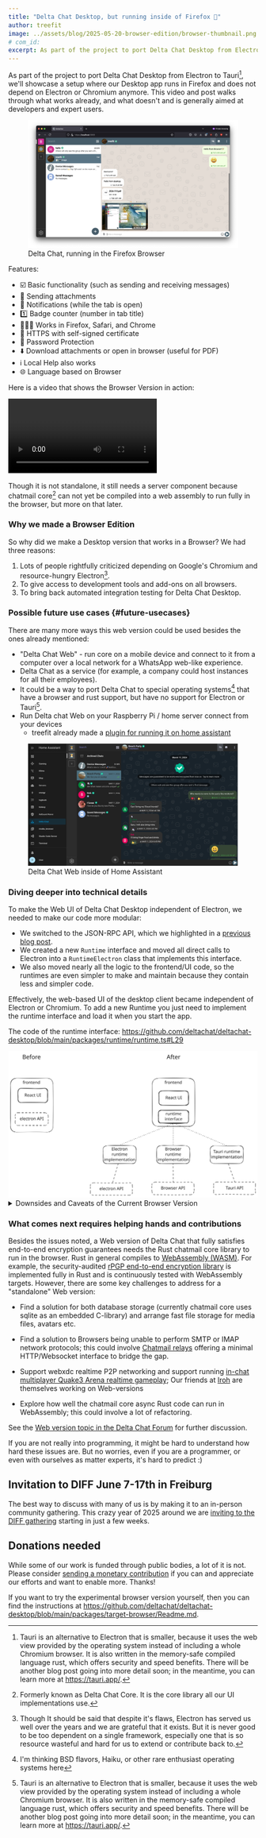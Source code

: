 ```yaml
---
title: "Delta Chat Desktop, but running inside of Firefox 🦊"
author: treefit
image: ../assets/blog/2025-05-20-browser-edition/browser-thumbnail.png
# com_id:
excerpt: As part of the project to port Delta Chat Desktop from Electron to Tauri, we'll showcase a setup where our Desktop app runs in Firefox and does not depend on Electron or Chromium anymore. This video and post walks through what works already, and what doesn't and is generally aimed at developers and expert users. 
---
```


As part of the project to port Delta Chat Desktop from Electron to Tauri[^3], we'll showcase a setup where our Desktop app runs in Firefox and does not depend on Electron or Chromium anymore. This video and post walks through what works already, and what doesn't and is generally aimed at developers and expert users. 

<figure>
    <img src="../assets/blog/2025-05-20-browser-edition/browser-screenshot-firefox.png" alt="Delta Chat Desktop UI running in the Firefox Browser" style="max-width: 100%" />
    <figcaption>
        Delta Chat, running in the Firefox Browser
    </figcaption>
</figure>

Features:
- ☑️ Basic functionality (such as sending and receiving messages)
- 📎 Sending attachments
- 🔔 Notifications (while the tab is open)
- 1️⃣ Badge counter (number in tab title)
- 🦊🧭🏐 Works in Firefox, Safari, and Chrome
- 🔐 HTTPS with self-signed certificate
- 🔑 Password Protection
- ⬇️ Download attachments or open in browser (useful for PDF)
- ℹ️ Local Help also works
- 🌐 Language based on Browser

Here is a video that shows the Browser Version in action:

<video controls style="max-width: 100%;" alt="Demo video of the Delta Chat Web version in action"><source src="https://chatmail.at/video/browser-edition-blogpost-demo.mp4" type="video/mp4"></video>

Though it is not standalone, it still needs a server component because chatmail core[^1] can not yet be compiled into a web assembly to run fully in the browser, but more on that later.

### Why we made a Browser Edition

So why did we make a Desktop version that works in a Browser? We had three reasons:
1. Lots of people rightfully criticized depending on Google's Chromium and resource-hungry Electron[^electron]. 
2. To give access to development tools and add-ons on all browsers.
3. To bring back automated integration testing for Delta Chat Desktop.

### Possible future use cases {#future-usecases}

There are many more ways this web version could be used besides the ones already mentioned:

-  "Delta Chat Web" - run core on a mobile device and connect to it from a computer over a local network for a WhatsApp web-like experience.
- Delta Chat as a service (for example, a company could host instances for all their employees).
- It could be a way to port Delta Chat to special operating systems[^2] that have a browser and rust support, but have no support for Electron or Tauri[^3].
- Run Delta chat Web on your Raspberry Pi / home server connect from your devices
	- treefit already made a [plugin for running it on home assistant](https://codeberg.org/treefit/deltachat-homeassistant-addon)

<figure>
    <img alt="Delta Chat Web inside of Home Assistant" src="../assets/blog/2025-05-20-browser-edition/browser-edition-in-home-assistant.png" style="max-width: 100%" />
    <figcaption>Delta Chat Web inside of Home Assistant</figcaption>
</figure>

### Diving deeper into technical details 

To make the Web UI of Delta Chat Desktop independent of Electron, we needed to make our code more modular:

- We switched to the JSON-RPC API, which we highlighted in a [previous blog post](https://delta.chat/en/2025-02-11-why-jsonrpc-bindings-exist).
- We created a new `Runtime` interface and moved all direct calls to Electron into a `RuntimeElectron` class that implements this interface.
- We also moved nearly all the logic to the frontend/UI code, so the runtimes are even simpler to make and maintain because they contain less and simpler code.

Effectively, the web-based UI of the desktop client became independent of Electron or Chromium. 
To add a new Runtime you just need to implement the runtime interface and load it when you start the app.

The code of the runtime interface: <https://github.com/deltachat/deltachat-desktop/blob/main/packages/runtime/runtime.ts#L29>

<img src="../assets/blog/2025-05-20-browser-edition/runtime-interface.svg" style="max-width: 100%" alt="Diagram visualizing the before and after"/>

<details>
    <summary>Downsides and Caveats of the Current Browser Version</summary>
    <p>The current approach has the following caveats that you should to keep in mind</p>
    <ol>
        <li>
            If you host the server component on a VPS, then the VPS will become the place where the messages are decrypted, so you break the premise of the end-to-end encryption: "end device to end device".
        </li>
        <li>
            You need to host the server component for each user, so you need to build management software if you want to use this for a SaaS project/product.
        </li>
        <li>
            Currently, only one client can connect to the chatmail core at a time, because there is only a single event queue. <br /> If you would connect multiple clients right now, then they would steal events from each other. 
        </li>
        <li>
            The current security could be improved: The WebSocket server does not perform origin validation and the login has no timeout/cooldown on wrong passwords. But those would be easy to add.
        </li>
    </ol>
    <p>
        Also, some features are still missing in the browser version:
    </p>
    <ul>
        <li>webxdc chat-shared apps</li>
        <li>experimental maps/location-streaming</li>
        <li>viewing HTML emails</li>
    </ul> 
    <p>
        These missing features, and especially the webxdc app sandboxing, require more work. See [Webxdc security blog post](https://delta.chat/en/2023-05-22-webxdc-security) for a deep dive into the issues. 
    </p>
</details>

### What comes next requires helping hands and contributions

Besides the issues noted, a Web version of Delta Chat that fully satisfies end-to-end encryption guarantees needs the Rust chatmail core library to run in the browser. Rust in general compiles to [WebAssembly (WASM)](https://webassembly.org/). For example, the security-audited [rPGP end-to-end encryption library](https://github.com/rpgp/rpgp) is implemented fully in Rust and  is continuously tested with WebAssembly targets. However, there are some key challenges to address for a "standalone" Web version: 

- Find a solution for both database storage (currently chatmail core uses sqlite as an embedded C-library) and arrange fast file storage for media files, avatars etc.   

- Find a solution to Browsers being unable to perform SMTP or IMAP network protocols; this could involve [Chatmail relays](https://chatmail.at/relays) offering a minimal HTTP/Websocket interface to bridge the gap.

- Support webxdc realtime P2P networking and support running [in-chat multiplayer Quake3 Arena realtime gameplay](https://chaos.social/@delta/114517181096683376);  Our friends at [Iroh](https://iroh.computer) are themselves working on Web-versions 

- Explore how well the chatmail core async Rust code can run in WebAssembly; this could involve a lot of refactoring.

See the [Web version topic in the Delta Chat Forum](https://support.delta.chat/t/what-would-be-needed-for-a-standalone-web-version-without-a-server-component/3789) for further discussion. 

If you are not really into programming, it might be hard to understand how hard these issues are.
But no worries, even if you are a programmer, or even with ourselves as matter experts, it's hard to predict :) 

## Invitation to DIFF June 7-17th in Freiburg

The best way to discuss with many of us is by making it to an in-person community gathering. This crazy year of 2025 around we are [inviting to the DIFF gathering](https://delta.chat/en/2025-05-12-diff-invitation) starting in just a few weeks.  

## Donations needed

While some of our work is funded through public bodies, a lot of it is not.  Please consider [sending a monetary contribution](https://delta.chat/en/donate) if you can and appreciate our efforts and want to enable more. Thanks! 

If you want to try the experimental browser version yourself, then you can find the instructions at <https://github.com/deltachat/deltachat-desktop/blob/main/packages/target-browser/Readme.md>.


[^1]: Formerly known as Delta Chat Core. It is the core library all our UI implementations use.

[^2]: I'm thinking BSD flavors, Haiku, or other rare enthusiast operating systems here

[^3]: Tauri is an alternative to Electron that is smaller, because it uses the web view provided by the operating system instead of including a whole Chromium browser. It is also written in the memory-safe compiled language rust, which offers security and speed benefits. There will be another blog post going into more detail soon; in the meantime, you can learn more at <https://tauri.app/>.

[^electron]: Though It should be said that despite it's flaws, Electron has served us well over the years and we are grateful that it exists. But it is never good to be too dependent on a single framework, especially one that is so resource wasteful and hard for us to extend or contribute back to.
